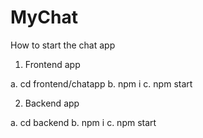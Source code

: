 # MyChat

How to start the chat app

1. Frontend app

  a. cd frontend/chatapp
  b. npm i
  c. npm start

2. Backend app

  a. cd backend
  b. npm i
  c. npm start
